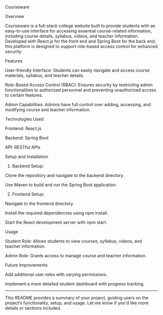 
Courseware

Overview

Courseware is a full-stack college website built to provide students with an easy-to-use interface for accessing essential course-related information, including course details, syllabus, videos, and teacher information. Developed with React.js for the front end and Spring Boot for the back end, this platform is designed to support role-based access control for enhanced security.

Features

User-friendly Interface: Students can easily navigate and access course materials, syllabus, and teacher details.

Role-Based Access Control (RBAC): Ensures security by restricting admin functionalities to authorized personnel and preventing unauthorized access to certain features.

Admin Capabilities: Admins have full control over adding, accessing, and modifying course and teacher information.


Technologies Used

Frontend: React.js

Backend: Spring Boot

API: RESTful APIs

Setup and Installation

1. Backend Setup:

Clone the repository and navigate to the backend directory.

Use Maven to build and run the Spring Boot application.



2. Frontend Setup:

Navigate to the frontend directory.

Install the required dependencies using npm install.

Start the React development server with npm start.


Usage

Student Role: Allows students to view courses, syllabus, videos, and teacher information.

Admin Role: Grants access to manage course and teacher information.

Future Improvements

Add additional user roles with varying permissions.

Implement a more detailed student dashboard with progress tracking.



---

This README provides a summary of your project, guiding users on the project’s functionality, setup, and usage. Let me know if you'd like more details or sections included.

